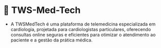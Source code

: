 # 💉 TWS-Med-Tech
- A TWSMedTech é uma plataforma de telemedicina especializada em cardiologia, projetada para cardiologistas particulares, oferecendo consultas online seguras e eficientes para otimizar o atendimento ao paciente e a gestão da prática médica.
